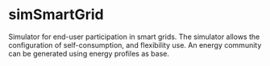# simSmartGrid
Simulator for end-user participation in smart grids. The simulator allows the configuration of self-consumption, and flexibility use. An energy community can be generated using energy profiles as base.
